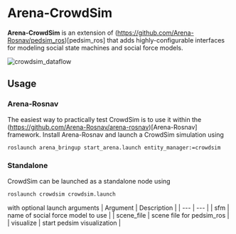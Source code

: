 # Arena-CrowdSim
**Arena-CrowdSim**  is an extension of (https://github.com/Arena-Rosnav/pedsim_ros)[pedsim_ros] that adds highly-configurable interfaces for modeling social state machines and social force models.

![crowdsim_dataflow](https://github.com/Arena-Rosnav/crowdsim/assets/50558925/555e5934-8168-4f1b-9eb1-95c18f55cb02)


## Usage
### Arena-Rosnav
The easiest way to practically test CrowdSim is to use it within the (https://github.com/Arena-Rosnav/arena-rosnav)[Arena-Rosnav] framework. Install Arena-Rosnav and launch a CrowdSim simulation using
```sh
roslaunch arena_bringup start_arena.launch entity_manager:=crowdsim
```

### Standalone
CrowdSim can be launched as a standalone node using
```sh
roslaunch crowdsim crowdsim.launch
```

with optional launch arguments
| Argument | Description |
| --- | --- |
| sfm | name of social force model to use |
| scene_file | scene file for pedsim_ros |
| visualize | start pedsim visualization |
